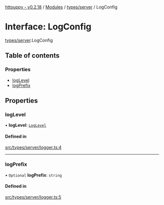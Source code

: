 [httpuppy - v0.2.18](../README.md) / [Modules](../modules.md) / [types/server](../modules/types_server.md) / LogConfig

# Interface: LogConfig

[types/server](../modules/types_server.md).LogConfig

## Table of contents

### Properties

- [logLevel](types_server.LogConfig.md#loglevel)
- [logPrefix](types_server.LogConfig.md#logprefix)

## Properties

### logLevel

• **logLevel**: [`LogLevel`](../modules/types_server.md#loglevel)

#### Defined in

[src/types/server/logger.ts:4](https://github.com/abschill/httpuppy/blob/fd9536e/src/types/server/logger.ts#L4)

___

### logPrefix

• `Optional` **logPrefix**: `string`

#### Defined in

[src/types/server/logger.ts:5](https://github.com/abschill/httpuppy/blob/fd9536e/src/types/server/logger.ts#L5)
